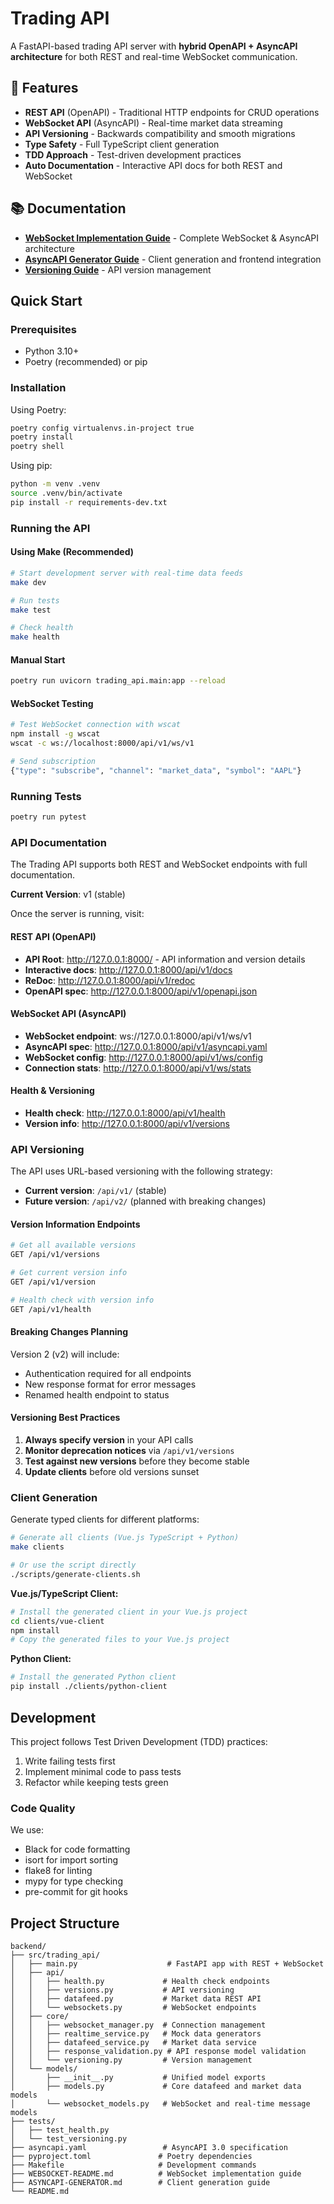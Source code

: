 # Trading API

A FastAPI-based trading API server with **hybrid OpenAPI + AsyncAPI architecture** for both REST and real-time WebSocket communication.

## 🚀 Features

- **REST API** (OpenAPI) - Traditional HTTP endpoints for CRUD operations
- **WebSocket API** (AsyncAPI) - Real-time market data streaming
- **API Versioning** - Backwards compatibility and smooth migrations
- **Type Safety** - Full TypeScript client generation
- **TDD Approach** - Test-driven development practices
- **Auto Documentation** - Interactive API docs for both REST and WebSocket

## 📚 Documentation

- **[WebSocket Implementation Guide](WEBSOCKET-README.md)** - Complete WebSocket & AsyncAPI architecture
- **[AsyncAPI Generator Guide](ASYNCAPI-GENERATOR.md)** - Client generation and frontend integration
- **[Versioning Guide](docs/versioning.md)** - API version management

## Quick Start

### Prerequisites
- Python 3.10+
- Poetry (recommended) or pip

### Installation

Using Poetry:
```bash
poetry config virtualenvs.in-project true
poetry install
poetry shell
```

Using pip:
```bash
python -m venv .venv
source .venv/bin/activate
pip install -r requirements-dev.txt
```

### Running the API

#### Using Make (Recommended)
```bash
# Start development server with real-time data feeds
make dev

# Run tests
make test

# Check health
make health
```

#### Manual Start
```bash
poetry run uvicorn trading_api.main:app --reload
```

#### WebSocket Testing
```bash
# Test WebSocket connection with wscat
npm install -g wscat
wscat -c ws://localhost:8000/api/v1/ws/v1

# Send subscription
{"type": "subscribe", "channel": "market_data", "symbol": "AAPL"}
```

### Running Tests

```bash
poetry run pytest
```

### API Documentation

The Trading API supports both REST and WebSocket endpoints with full documentation.

**Current Version**: v1 (stable)

Once the server is running, visit:

#### REST API (OpenAPI)
- **API Root**: http://127.0.0.1:8000/ - API information and version details
- **Interactive docs**: http://127.0.0.1:8000/api/v1/docs
- **ReDoc**: http://127.0.0.1:8000/api/v1/redoc
- **OpenAPI spec**: http://127.0.0.1:8000/api/v1/openapi.json

#### WebSocket API (AsyncAPI)
- **WebSocket endpoint**: ws://127.0.0.1:8000/api/v1/ws/v1
- **AsyncAPI spec**: http://127.0.0.1:8000/api/v1/asyncapi.yaml
- **WebSocket config**: http://127.0.0.1:8000/api/v1/ws/config
- **Connection stats**: http://127.0.0.1:8000/api/v1/ws/stats

#### Health & Versioning
- **Health check**: http://127.0.0.1:8000/api/v1/health
- **Version info**: http://127.0.0.1:8000/api/v1/versions

### API Versioning

The API uses URL-based versioning with the following strategy:

- **Current version**: `/api/v1/` (stable)
- **Future version**: `/api/v2/` (planned with breaking changes)

#### Version Information Endpoints

```bash
# Get all available versions
GET /api/v1/versions

# Get current version info
GET /api/v1/version

# Health check with version info
GET /api/v1/health
```

#### Breaking Changes Planning

Version 2 (v2) will include:
- Authentication required for all endpoints
- New response format for error messages
- Renamed health endpoint to status

#### Versioning Best Practices

1. **Always specify version** in your API calls
2. **Monitor deprecation notices** via `/api/v1/versions`
3. **Test against new versions** before they become stable
4. **Update clients** before old versions sunset

### Client Generation

Generate typed clients for different platforms:

```bash
# Generate all clients (Vue.js TypeScript + Python)
make clients

# Or use the script directly
./scripts/generate-clients.sh
```

**Vue.js/TypeScript Client:**
```bash
# Install the generated client in your Vue.js project
cd clients/vue-client
npm install
# Copy the generated files to your Vue.js project
```

**Python Client:**
```bash
# Install the generated Python client
pip install ./clients/python-client
```

## Development

This project follows Test Driven Development (TDD) practices:
1. Write failing tests first
2. Implement minimal code to pass tests
3. Refactor while keeping tests green

### Code Quality

We use:
- Black for code formatting
- isort for import sorting
- flake8 for linting
- mypy for type checking
- pre-commit for git hooks

## Project Structure

```
backend/
├── src/trading_api/
│   ├── main.py                    # FastAPI app with REST + WebSocket
│   ├── api/
│   │   ├── health.py             # Health check endpoints
│   │   ├── versions.py           # API versioning
│   │   ├── datafeed.py           # Market data REST API
│   │   └── websockets.py         # WebSocket endpoints
│   ├── core/
│   │   ├── websocket_manager.py  # Connection management
│   │   ├── realtime_service.py   # Mock data generators
│   │   ├── datafeed_service.py   # Market data service
│   │   ├── response_validation.py # API response model validation
│   │   └── versioning.py         # Version management
│   └── models/
│       ├── __init__.py           # Unified model exports
│       ├── models.py             # Core datafeed and market data models
│       └── websocket_models.py   # WebSocket and real-time message models
├── tests/
│   ├── test_health.py
│   └── test_versioning.py
├── asyncapi.yaml                 # AsyncAPI 3.0 specification
├── pyproject.toml               # Poetry dependencies
├── Makefile                     # Development commands
├── WEBSOCKET-README.md          # WebSocket implementation guide
├── ASYNCAPI-GENERATOR.md        # Client generation guide
└── README.md
```
